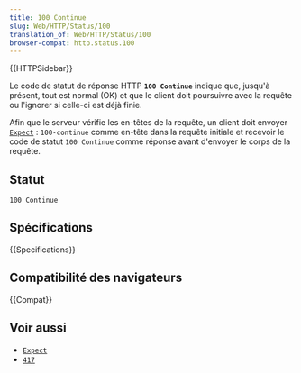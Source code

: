 ```yaml
---
title: 100 Continue
slug: Web/HTTP/Status/100
translation_of: Web/HTTP/Status/100
browser-compat: http.status.100
---
```


{{HTTPSidebar}}

Le code de statut de réponse HTTP **`100 Continue`** indique que, jusqu'à présent, tout est normal (OK) et que le client doit poursuivre avec la requête ou l'ignorer si celle-ci est déjà finie.

Afin que le serveur vérifie les en-têtes de la requête, un client doit envoyer [`Expect`](/fr/docs/Web/HTTP/Headers/Expect)&nbsp;: `100-continue` comme en-tête dans la requête initiale et recevoir le code de statut `100 Continue` comme réponse avant d'envoyer le corps de la requête.

## Statut

```
100 Continue
```

## Spécifications

{{Specifications}}

## Compatibilité des navigateurs

{{Compat}}

## Voir aussi

- [`Expect`](/fr/docs/Web/HTTP/Headers/Expect)
- [`417`](/fr/docs/Web/HTTP/Status/417)
